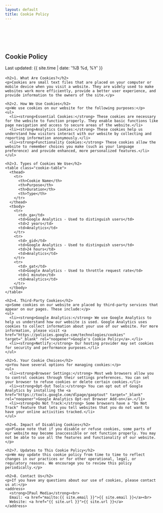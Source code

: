 ```yaml
---
layout: default
title: Cookie Policy
---
```


<section class="cookie-policy-section" style="padding: 60px 0;">
  <div class="container" style="max-width: 800px; margin: 0 auto;">
    <h1>Cookie Policy</h1>
    <p class="text-muted">Last updated: {{ site.time | date: '%B %d, %Y' }}</p>

    <h2>1. What Are Cookies?</h2>
    <p>Cookies are small text files that are placed on your computer or mobile device when you visit a website. They are widely used to make websites work more efficiently, provide a better user experience, and provide information to the owners of the site.</p>

    <h2>2. How We Use Cookies</h2>
    <p>We use cookies on our website for the following purposes:</p>
    <ul>
      <li><strong>Essential Cookies:</strong> These cookies are necessary for the website to function properly. They enable basic functions like page navigation and access to secure areas of the website.</li>
      <li><strong>Analytics Cookies:</strong> These cookies help us understand how visitors interact with our website by collecting and reporting information anonymously.</li>
      <li><strong>Functionality Cookies:</strong> These cookies allow the website to remember choices you make (such as your language preference) and provide enhanced, more personalized features.</li>
    </ul>

    <h2>3. Types of Cookies We Use</h2>
    <table class="cookie-table">
      <thead>
        <tr>
          <th>Cookie Name</th>
          <th>Purpose</th>
          <th>Duration</th>
          <th>Type</th>
        </tr>
      </thead>
      <tbody>
        <tr>
          <td>_ga</td>
          <td>Google Analytics - Used to distinguish users</td>
          <td>2 years</td>
          <td>Analytics</td>
        </tr>
        <tr>
          <td>_gid</td>
          <td>Google Analytics - Used to distinguish users</td>
          <td>24 hours</td>
          <td>Analytics</td>
        </tr>
        <tr>
          <td>_gat</td>
          <td>Google Analytics - Used to throttle request rate</td>
          <td>1 minute</td>
          <td>Analytics</td>
        </tr>
      </tbody>
    </table>

    <h2>4. Third-Party Cookies</h2>
    <p>Some cookies on our website are placed by third-party services that appear on our pages. These include:</p>
    <ul>
      <li><strong>Google Analytics:</strong> We use Google Analytics to help us understand how our website is used. Google Analytics uses cookies to collect information about your use of our website. For more information, please visit <a href="https://policies.google.com/technologies/cookies" target="_blank" rel="noopener">Google's Cookie Policy</a>.</li>
      <li><strong>Netlify:</strong> Our hosting provider may set cookies for security and performance purposes.</li>
    </ul>

    <h2>5. Your Cookie Choices</h2>
    <p>You have several options for managing cookies:</p>
    <ul>
      <li><strong>Browser Settings:</strong> Most web browsers allow you to control cookies through their settings preferences. You can set your browser to refuse cookies or delete certain cookies.</li>
      <li><strong>Opt-Out Tools:</strong> You can opt out of Google Analytics by installing the <a href="https://tools.google.com/dlpage/gaoptout" target="_blank" rel="noopener">Google Analytics Opt-out Browser Add-on</a>.</li>
      <li><strong>Do Not Track:</strong> Some browsers have a "Do Not Track" feature that lets you tell websites that you do not want to have your online activities tracked.</li>
    </ul>

    <h2>6. Impact of Disabling Cookies</h2>
    <p>Please note that if you disable or refuse cookies, some parts of our website may become inaccessible or not function properly. You may not be able to use all the features and functionality of our website.</p>

    <h2>7. Updates to This Cookie Policy</h2>
    <p>We may update this cookie policy from time to time to reflect changes in our practices or for other operational, legal, or regulatory reasons. We encourage you to review this policy periodically.</p>

    <h2>8. Contact Us</h2>
    <p>If you have any questions about our use of cookies, please contact us at:</p>
    <address>
      <strong>IPaul Media</strong><br>
      Email: <a href="mailto:{{ site.email }}">{{ site.email }}</a><br>
      Website: <a href="{{ site.url }}">{{ site.url }}</a>
    </address>
  </div>
</section>

<style>
.cookie-policy-section h1 {
  color: #333;
  margin-bottom: 10px;
}

.cookie-policy-section h2 {
  color: #444;
  margin-top: 30px;
  margin-bottom: 15px;
  font-size: 1.5rem;
}

.cookie-policy-section p {
  line-height: 1.6;
  margin-bottom: 15px;
}

.cookie-policy-section ul {
  margin-bottom: 15px;
  padding-left: 30px;
}

.cookie-policy-section li {
  margin-bottom: 5px;
}

.cookie-policy-section address {
  background-color: #f8f9fa;
  padding: 20px;
  border-radius: 5px;
  margin: 20px 0;
}

.cookie-table {
  width: 100%;
  border-collapse: collapse;
  margin: 20px 0;
}

.cookie-table th,
.cookie-table td {
  border: 1px solid #ddd;
  padding: 12px;
  text-align: left;
}

.cookie-table th {
  background-color: #f8f9fa;
  font-weight: bold;
}

.cookie-table tr:nth-child(even) {
  background-color: #f8f9fa;
}
</style>
